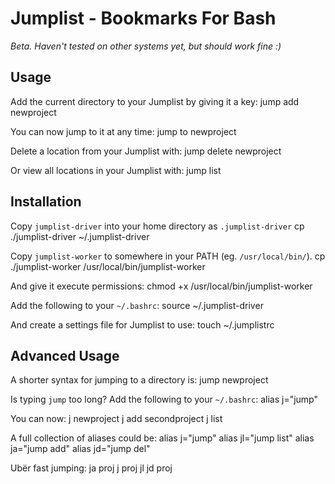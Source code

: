 # Jumplist - Bookmarks For Bash
*Beta. Haven't tested on other systems yet, but should work fine :)*

## Usage
Add the current directory to your Jumplist by giving it a key:
	jump add newproject

You can now jump to it at any time:
	jump to newproject

Delete a location from your Jumplist with:
	jump delete newproject

Or view all locations in your Jumplist with:
	jump list


## Installation
Copy `jumplist-driver` into your home directory as `.jumplist-driver`
	cp ./jumplist-driver ~/.jumplist-driver

Copy `jumplist-worker` to somewhere in your PATH (eg. `/usr/local/bin/`).
	cp ./jumplist-worker /usr/local/bin/jumplist-worker

And give it execute permissions:
	chmod +x /usr/local/bin/jumplist-worker

Add the following to your `~/.bashrc`:
	source ~/.jumplist-driver

And create a settings file for Jumplist to use:
	touch ~/.jumplistrc


## Advanced Usage
A shorter syntax for jumping to a directory is:
	jump newproject

Is typing `jump` too long? Add the following to your `~/.bashrc`:
	alias j="jump"

You can now:
	j newproject
	j add secondproject
	j list

A full collection of aliases could be:
	alias j="jump"
	alias jl="jump list"
	alias ja="jump add"
	alias jd="jump del"

Ubër fast jumping:
	ja proj
	j proj
	jl
	jd proj
